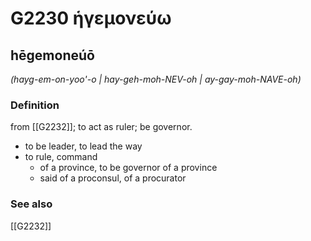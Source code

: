 # G2230 ἡγεμονεύω

## hēgemoneúō

_(hayg-em-on-yoo'-o | hay-geh-moh-NEV-oh | ay-gay-moh-NAVE-oh)_

### Definition

from [[G2232]]; to act as ruler; be governor.

- to be leader, to lead the way
- to rule, command
  - of a province, to be governor of a province
  - said of a proconsul, of a procurator

### See also

[[G2232]]

